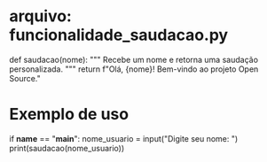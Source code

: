 # arquivo: funcionalidade_saudacao.py

def saudacao(nome):
    """
    Recebe um nome e retorna uma saudação personalizada.
    """
    return f"Olá, {nome}! Bem-vindo ao projeto Open Source."

# Exemplo de uso
if __name__ == "__main__":
    nome_usuario = input("Digite seu nome: ")
    print(saudacao(nome_usuario))
